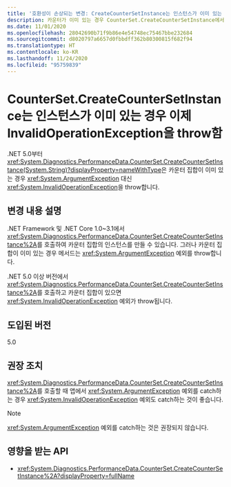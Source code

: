 ```yaml
---
title: '호환성이 손상되는 변경: CreateCounterSetInstance는 인스턴스가 이미 있는 경우 InvalidOperationException을 throw함'
description: 카운터가 이미 있는 경우 CounterSet.CreateCounterSetInstance에서 다른 예외를 throw하는 핵심 .NET 라이브러리의 .NET 5.0 호환성이 손상되는 변경에 대해 알아봅니다.
ms.date: 11/01/2020
ms.openlocfilehash: 28042690b71f9b86e4e54748ec75467bbe232684
ms.sourcegitcommit: d8020797a6657d0fbbdff362b80300815f682f94
ms.translationtype: HT
ms.contentlocale: ko-KR
ms.lasthandoff: 11/24/2020
ms.locfileid: "95759839"
---
```

# <a name="countersetcreatecountersetinstance-now-throws-invalidoperationexception-if-instance-already-exists"></a>CounterSet.CreateCounterSetInstance는 인스턴스가 이미 있는 경우 이제 InvalidOperationException을 throw함

.NET 5.0부터 <xref:System.Diagnostics.PerformanceData.CounterSet.CreateCounterSetInstance(System.String)?displayProperty=nameWithType>은 카운터 집합이 이미 있는 경우 <xref:System.ArgumentException> 대신 <xref:System.InvalidOperationException>을 throw합니다.

## <a name="change-description"></a>변경 내용 설명

.NET Framework 및 .NET Core 1.0~3.1에서 <xref:System.Diagnostics.PerformanceData.CounterSet.CreateCounterSetInstance%2A>를 호출하여 카운터 집합의 인스턴스를 만들 수 있습니다. 그러나 카운터 집합이 이미 있는 경우 메서드는 <xref:System.ArgumentException> 예외를 throw합니다.

.NET 5.0 이상 버전에서 <xref:System.Diagnostics.PerformanceData.CounterSet.CreateCounterSetInstance%2A>를 호출하고 카운터 집합이 있으면 <xref:System.InvalidOperationException> 예외가 throw됩니다.

## <a name="version-introduced"></a>도입된 버전

5.0

## <a name="recommended-action"></a>권장 조치

<xref:System.Diagnostics.PerformanceData.CounterSet.CreateCounterSetInstance%2A>를 호출할 때 앱에서 <xref:System.ArgumentException> 예외를 catch하는 경우 <xref:System.InvalidOperationException> 예외도 catch하는 것이 좋습니다.

> [!NOTE]
> <xref:System.ArgumentException> 예외를 catch하는 것은 권장되지 않습니다.

## <a name="affected-apis"></a>영향을 받는 API

- <xref:System.Diagnostics.PerformanceData.CounterSet.CreateCounterSetInstance%2A?displayProperty=fullName>

<!--

### Category

Core .NET libraries

### Affected APIs

- `M:System.Diagnostics.PerformanceData.CounterSet.CreateCounterSetInstance(System.String)`

-->
